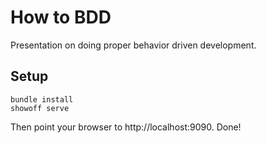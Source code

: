 # How to BDD #

Presentation on doing proper behavior driven development.

## Setup ##

    bundle install
    showoff serve
    
Then point your browser to http://localhost:9090.  Done!
